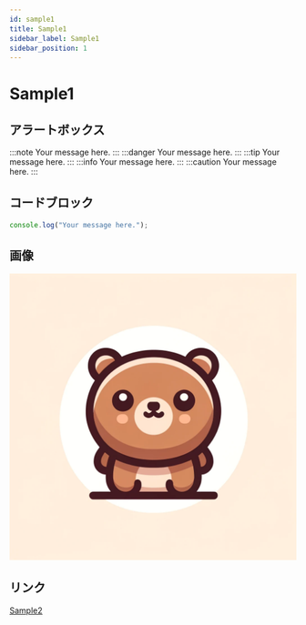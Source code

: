 ```yaml
---
id: sample1
title: Sample1
sidebar_label: Sample1
sidebar_position: 1
---
```


# Sample1

## アラートボックス

:::note
Your message here.
:::
:::danger
Your message here.
:::
:::tip
Your message here.
:::
:::info
Your message here.
:::
:::caution
Your message here.
:::

## コードブロック

```typescript
console.log("Your message here.");
```

## 画像

![Sample image](./img/sample-image.png)

## リンク

[Sample2](./sample2.md)
